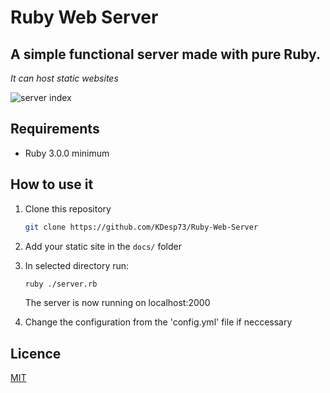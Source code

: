 # Ruby Web Server

## A simple functional server made with pure Ruby.

*It can host static websites*

![server index](https://user-images.githubusercontent.com/63654361/216193983-89083007-d1aa-44f4-b711-60ef24be02ec.png)

## Requirements

* Ruby 3.0.0 minimum

## How to use it

1. Clone this repository

    ```bash
    git clone https://github.com/KDesp73/Ruby-Web-Server
    ```
    
2. Add your static site in the `docs/` folder

3. In selected directory run: 

    ```bash
    ruby ./server.rb
    ```
    The server is now running on localhost:2000

4. Change the configuration from the 'config.yml' file if neccessary

## Licence

[MIT](https://github.com/KDesp73/Ruby-Web-Server/blob/main/LICENSE)
